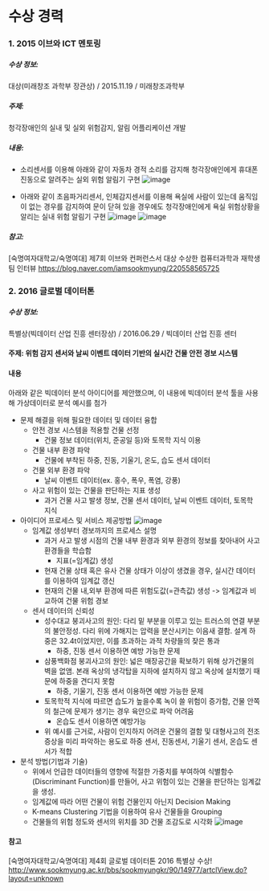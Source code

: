 # 수상 경력

### 1. 2015 이브와 ICT 멘토링

##### 수상 정보:
대상(미래창조 과학부 장관상) / 2015.11.19 / 미래창조과학부

##### 주제: 
청각장애인의 실내 및 실외 위험감지, 알림 어플리케이션 개발

##### 내용:
- 소리센서를 이용해 아래와 같이 자동차 경적 소리를 감지해 청각장애인에게 휴대폰 진동으로 알려주는 실외 위험 알림기 구현
![image](https://github.com/DSOL-KIM/portfolio/assets/79909496/72e9d449-0c05-4ead-813e-6bde1109c03d)

- 아래와 같이 초음파거리센서, 인체감지센서를 이용해 욕실에 사람이 있는데 움직임이 없는 경우를 감지하여 문이 닫혀 있을 경우에도 청각장애인에게 욕실 위험상황을 알리는 실내 위험 알림기 구현
![image](https://github.com/DSOL-KIM/portfolio/assets/79909496/01138269-ffcd-43ae-9b7e-3e0e6afd2796)
![image](https://github.com/DSOL-KIM/portfolio/assets/79909496/875a91d5-f07e-4571-b6ef-8df00c6122b7)

##### 참고: 
[숙명여자대학교/숙명여대] 제7회 이브와 컨퍼런스서 대상 수상한 컴퓨터과학과 재학생팀 인터뷰
https://blog.naver.com/iamsookmyung/220558565725

### 2. 2016 글로벌 데이터톤

##### 수상 정보:
특별상(빅데이터 산업 진흥 센터장상) / 2016.06.29 / 빅데이터 산업 진흥 센터

#### 주제: 위험 감지 센서와 날씨 이벤트 데이터 기반의 실시간 건물 안전 경보 시스템

#### 내용
아래와 같은 빅데이터 분석 아이디어를 제안했으며, 이 내용에 빅데이터 분석 툴을 사용해 가상데이터로 분석 예시를 첨가
- 문제 해결을 위해 필요한 데이터 및 데이터 융합
  - 안전 경보 시스템을 적용할 건물 선정
    - 건물 정보 데이터(위치, 준공일 등)와 토목학 지식 이용
  - 건물 내부 환경 파악
    - 건물에 부착된 하중, 진동, 기울기, 온도, 습도 센서 데이터 
  - 건물 외부 환경 파악
    - 날씨 이벤트 데이터(ex. 홍수, 폭우, 폭염, 강풍)
  - 사고 위험이 있는 건물을 판단하는 지표 생성
    - 과거 건물 사고 발생 정보, 건물 센서 데이터, 날씨 이벤트 데이터, 토목학 지식
- 아이디어 프로세스 및 서비스 제공방법
![image](https://github.com/DSOL-KIM/portfolio/assets/79909496/cead0f81-7f37-4fcc-8111-ecc4b7ccdc2b)
  - 임계값 생성부터 경보까지의 프로세스 설명
    - 과거 사고 발생 시점의 건물 내부 환경과 외부 환경의 정보를 찾아내어 사고 환경들을 학습함
      - 지표(=임계값) 생성
    - 현재 건물 상태 혹은 유사 건물 상태가 이상이 생겼을 경우, 실시간 데이터를 이용하여 임계값 갱신
    - 현재의 건물 내,외부 환경에 따른 위험도값(=관측값) 생성 -> 임계값과 비교하여 건물 위험 경보
  - 센서 데이터의 신뢰성
    - 성수대교 붕괴사고의 원인: 다리 밑 부분을 이루고 있는 트러스의 연결 부분의 불안정성. 다리 위에 가해지는 압력을 분산시키는 이음새 결함. 설계 하중은 32.4t이었지만, 이를 초과하는 과적 차량들의 잦은 통과
      - 하중, 진동 센서 이용하면 예방 가능한 문제
    - 삼풍백화점 붕괴사고의 원인: 넓은 매장공간을 확보하기 위해 상가건물의 벽을 없앰. 본래 옥상의 냉각탑을 지하에 설치하지 않고 옥상에 설치했기 때문에 하중을 견디지 못함
      - 하중, 기울기, 진동 센서 이용하면 예방 가능한 문제
    - 토목학적 지식에 따르면 습도가 높을수록 녹이 쓸 위험이 증가함, 건물 안쪽의 철근에 문제가 생기는 경우 육안으로 파악 어려움
      - 온습도 센서 이용하면 예방가능
    - 위 예시를 근거로, 사람이 인지하지 어려운 건물의 결함 및 대형사고의 전조증상을 미리 파악하는 용도로 하중 센서, 진동센서, 기울기 센서, 온습도 센서가 적합
- 분석 방법(기법과 기술)
  - 위에서 언급한 데이터들의 영향에 적절한 가중치를 부여하여 식별함수(Discriminant Function)를 만들어, 사고 위험이 있는 건물을 판단하는 임계값을 생성.
  - 임계값에 따라 어떤 건물이 위험 건물인지 아닌지 Decision Making
  - K-means Clustering 기법을 이용하여 유사 건물들을 Grouping
  - 건물들의 위험 정도와 센서의 위치를 3D 건물 조감도로 시각화
  ![image](https://github.com/DSOL-KIM/portfolio/assets/79909496/818f3bbd-8b43-4b9c-87c6-a00e9536f349)

#### 참고
[숙명여자대학교/숙명여대] 제4회 글로벌 데이터톤 2016 특별상 수상!
http://www.sookmyung.ac.kr/bbs/sookmyungkr/90/14977/artclView.do?layout=unknown

